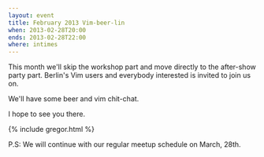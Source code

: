 ```yaml
---
layout: event
title: February 2013 Vim-beer-lin
when: 2013-02-28T20:00
ends: 2013-02-28T22:00
where: intimes
---
```


This month we'll skip the workshop part and move directly to the after-show party part. Berlin's Vim users and everybody interested is invited to join us on.

We'll have some beer and vim chit-chat.

I hope to see you there.


{% include gregor.html %}


P.S: We will continue with our regular meetup schedule on March, 28th.

